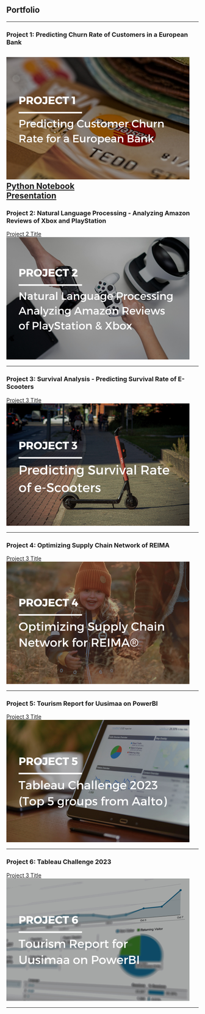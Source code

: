 ## Portfolio

---

### Project 1: Predicting Churn Rate of Customers in a European Bank

<img src="images/1.png?raw=true"/> <br>
[Python Notebook](/python/Project1.ipynb) <br>
[Presentation](/pdf/Project1_Presentation.pdf) 
---
### Project 2: Natural Language Processing - Analyzing Amazon Reviews of Xbox and PlayStation

[Project 2 Title](/pdf/sample_presentation.pdf) <br>
<img src="images/2.png?raw=true"/>

---
### Project 3: Survival Analysis - Predicting Survival Rate of E-Scooters

[Project 3 Title](http://example.com/) <br>
<img src="images/3.png?raw=true"/>

---
### Project 4: Optimizing Supply Chain Network of REIMA

[Project 3 Title](http://example.com/) <br>
<img src="images/4.png?raw=true"/>

---
### Project 5: Tourism Report for Uusimaa on PowerBI

[Project 3 Title](http://example.com/) <br>
<img src="images/5.png?raw=true"/>

---
### Project 6: Tableau Challenge 2023

[Project 3 Title](http://example.com/) <br>
<img src="images/6.png?raw=true"/>

---

